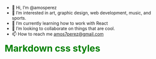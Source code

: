 - 👋 Hi, I’m @amosperez
- 👀 I’m interested in art, graphic design, web development, music, and sports.
- 🌱 I’m currently learning how to work with React
- 💞️ I’m looking to collaborate on things that are cool.
- 📫 How to reach me amos7perez@gmail.com

<!---
amosperez/amosperez is a ✨ special ✨ repository because its `README.md` (this file) appears on your GitHub profile.
You can click the Preview link to take a look at your changes.
--->
<style>
.green {
    color: green;
    font-weight:700;
    font-size: 30px;
}
</style>

<div class="green">
    Markdown css styles
</div>
